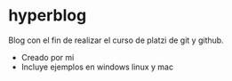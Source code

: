 # hyperblog
Blog con el fin de realizar el curso de platzi de git y github.

* Creado por mi
* Incluye ejemplos en windows linux y mac